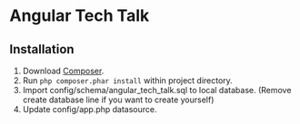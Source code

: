 # Angular Tech Talk

## Installation

1. Download [Composer](http://getcomposer.org/doc/00-intro.md).
2. Run `php composer.phar install` within project directory.
3. Import config/schema/angular_tech_talk.sql to local database. (Remove create database line if you want to create yourself)
4. Update config/app.php datasource.
